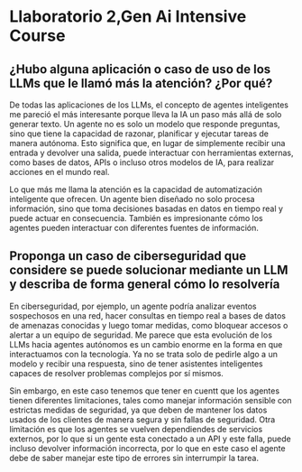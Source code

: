 # Llaboratorio 2,Gen Ai Intensive Course

## ¿Hubo alguna aplicación o caso de uso de los LLMs que le llamó más la atención? ¿Por qué?

De todas las aplicaciones de los LLMs, el concepto de agentes inteligentes me pareció el más interesante porque lleva la IA un paso más allá de solo generar texto. Un agente no es solo un modelo que responde preguntas, sino que tiene la capacidad de razonar, planificar y ejecutar tareas de manera autónoma. Esto significa que, en lugar de simplemente recibir una entrada y devolver una salida, puede interactuar con herramientas externas, como bases de datos, APIs o incluso otros modelos de IA, para realizar acciones en el mundo real.

Lo que más me llama la atención es la capacidad de automatización inteligente que ofrecen. Un agente bien diseñado no solo procesa información, sino que toma decisiones basadas en datos en tiempo real y puede actuar en consecuencia. También es impresionante cómo los agentes pueden interactuar con diferentes fuentes de información.

## Proponga un caso de ciberseguridad que considere se puede solucionar mediante un LLM y describa de forma general cómo lo resolvería

En ciberseguridad, por ejemplo, un agente podría analizar eventos sospechosos en una red, hacer consultas en tiempo real a bases de datos de amenazas conocidas y luego tomar medidas, como bloquear accesos o alertar a un equipo de seguridad. Me parece que esta evolución de los LLMs hacia agentes autónomos es un cambio enorme en la forma en que interactuamos con la tecnología. Ya no se trata solo de pedirle algo a un modelo y recibir una respuesta, sino de tener asistentes inteligentes capaces de resolver problemas complejos por sí mismos.

Sin embargo, en este caso tenemos que tener en cuentt que los agentes tienen diferentes limitaciones, tales como manejar información sensible con estrictas medidas de seguridad, ya que deben de mantener los datos usados de los clientes de manera segura y sin fallas de seguridad. Otra limitación es que los agentes se vuelven dependiendes de servicios externos, por lo que si un gente esta conectado a un API y este falla, puede incluso devolver información incorrecta, por lo que en este caso el agente debe de saber manejar este tipo de errores sin interrumpir la tarea.
